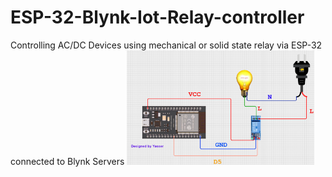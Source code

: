 # ESP-32-Blynk-Iot-Relay-controller
Controlling AC/DC Devices using mechanical or solid state relay  via ESP-32  connected to Blynk Servers 
<img src="Ciruit Digram.png" alt="Ciruit Digram" width="300">

